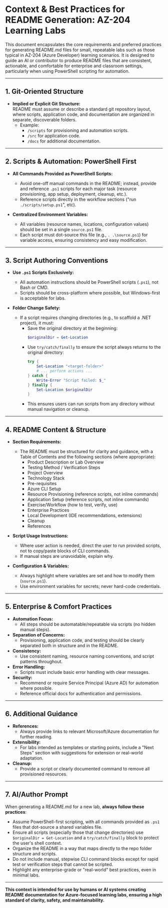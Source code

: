 # Context & Best Practices for README Generation: AZ-204 Learning Labs

This document encapsulates the core requirements and preferred practices for generating README.md files for small, repeatable labs such as those typical in AZ-204 (Azure Developer) learning scenarios. It is designed to guide an AI or contributor to produce README files that are consistent, actionable, and comfortable for enterprise and classroom settings, particularly when using PowerShell scripting for automation.

---

## 1. Git-Oriented Structure

- **Implied or Explicit Git Structure:**  
  README must assume or describe a standard git repository layout, where scripts, application code, and documentation are organized in separate, discoverable folders.  
    - Example:
      - `/scripts` for provisioning and automation scripts.
      - `/src` for application code.
      - `/docs` for additional documentation.

---

## 2. Scripts & Automation: PowerShell First

- **All Commands Provided as PowerShell Scripts:**  
  - Avoid one-off manual commands in the README; instead, provide and reference `.ps1` scripts for each major task (resource provisioning, app setup, deployment, cleanup, etc.).
  - Reference scripts directly in the workflow sections ("run `./scripts/setup.ps1`", etc).

- **Centralized Environment Variables:**  
  - All variables (resource names, locations, configuration values) should be set in a single `source.ps1` file.
  - Each script must dot-source this file (e.g., `. .\source.ps1`) for variable access, ensuring consistency and easy modification.

---

## 3. Script Authoring Conventions

- **Use `.ps1` Scripts Exclusively:**  
  - All automation instructions should be PowerShell scripts (`.ps1`), not Bash or CMD.  
  - Scripts should be cross-platform where possible, but Windows-first is acceptable for labs.

- **Folder Change Safety:**  
  - If a script requires changing directories (e.g., to scaffold a .NET project), it must:
    - Save the original directory at the beginning:  
      ```powershell
      $originalDir = Get-Location
      ```
    - Use `try/catch/finally` to ensure the script always returns to the original directory:
      ```powershell
      try {
          Set-Location "<target-folder>"
          # ... perform actions ...
      } catch {
          Write-Error "Script failed: $_"
      } finally {
          Set-Location $originalDir
      }
      ```
    - This ensures users can run scripts from any directory without manual navigation or cleanup.

---

## 4. README Content & Structure

- **Section Requirements:**  
  - The README must be structured for clarity and guidance, with a Table of Contents and the following sections (where appropriate):
    - Product Description or Lab Overview
    - Testing Method / Verification Steps
    - Project Overview
    - Technology Stack
    - Pre-requisites
    - Azure CLI Setup
    - Resource Provisioning (reference scripts, not inline commands)
    - Application Setup (reference scripts, not inline commands)
    - Exercise/Workflow (how to test, verify, use)
    - Enterprise Practices
    - Local Development (IDE recommendations, extensions)
    - Cleanup
    - References

- **Script Usage Instructions:**  
  - Where user action is needed, direct the user to run provided scripts, not to copy/paste blocks of CLI commands.
  - If manual steps are unavoidable, explain why.

- **Configuration & Variables:**  
  - Always highlight where variables are set and how to modify them (`source.ps1`).
  - Use environment variables for secrets; never hard-code credentials.

---

## 5. Enterprise & Comfort Practices

- **Automation Focus:**  
  - All steps should be automatable/repeatable via scripts (no hidden manual steps).
- **Separation of Concerns:**  
  - Provisioning, application code, and testing should be clearly separated both in structure and in the README.
- **Consistency:**  
  - Use consistent naming, resource naming conventions, and script patterns throughout.
- **Error Handling:**  
  - Scripts must include basic error handling with clear messages.
- **Security:**  
  - Recommend or require Service Principal (Azure AD) for automation where possible.
  - Reference official docs for authentication and permissions.

---

## 6. Additional Guidance

- **References:**  
  - Always provide links to relevant Microsoft/Azure documentation for further reading.
- **Extensibility:**  
  - For labs intended as templates or starting points, include a "Next Steps" section with suggestions for extension or real-world adaptation.
- **Cleanup:**  
  - Provide a script or clearly documented command to remove all provisioned resources.

---

## 7. AI/Author Prompt

When generating a README.md for a new lab, **always follow these practices**:

- Assume PowerShell-first scripting, with all commands provided as `.ps1` files that dot-source a shared variables file.
- Ensure all scripts (especially those that change directories) use `$originalDir = Get-Location` and a `try/catch/finally` block to protect the user's shell context.
- Organize the README in a way that maps directly to the repo folder structure and scripts.
- Do not include manual, stepwise CLI command blocks except for rapid test or verification steps that cannot be scripted.
- Highlight any enterprise-grade or "real-world" best practices, even in minimal labs.

---

**This context is intended for use by humans or AI systems creating README documentation for Azure-focused learning labs, ensuring a high standard of clarity, safety, and maintainability.**
